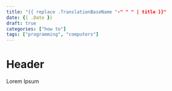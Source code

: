 ```yaml
---
title: "{{ replace .TranslationBaseName "-" " " | title }}"
date: {{ .Date }}
draft: true
categories: ["how to"]
tags: ["programming", "computers"]
---
```


# Header

Lorem Ipsum
